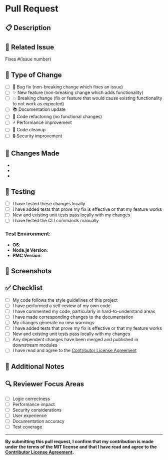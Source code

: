 # Pull Request

## 📋 Description

<!-- Provide a brief description of the changes in this PR -->

## 🔗 Related Issue

<!-- Link to the issue this PR addresses -->
Fixes #(issue number)

## 🧪 Type of Change

<!-- Mark the relevant option with an "x" -->

- [ ] 🐛 Bug fix (non-breaking change which fixes an issue)
- [ ] ✨ New feature (non-breaking change which adds functionality)
- [ ] 💥 Breaking change (fix or feature that would cause existing functionality to not work as expected)
- [ ] 📚 Documentation update
- [ ] 🔧 Code refactoring (no functional changes)
- [ ] ⚡ Performance improvement
- [ ] 🧹 Code cleanup
- [ ] 🔒 Security improvement

## 🚀 Changes Made

<!-- Describe the changes you made in detail -->

- 
- 
- 

## 🧪 Testing

<!-- Describe the tests you ran to verify your changes -->

- [ ] I have tested these changes locally
- [ ] I have added tests that prove my fix is effective or that my feature works
- [ ] New and existing unit tests pass locally with my changes
- [ ] I have tested the CLI commands manually

### Test Environment:
- **OS**: 
- **Node.js Version**: 
- **PMC Version**: 

## 📸 Screenshots

<!-- If applicable, add screenshots to help explain your changes -->

## ✅ Checklist

<!-- Mark completed items with an "x" -->

- [ ] My code follows the style guidelines of this project
- [ ] I have performed a self-review of my own code
- [ ] I have commented my code, particularly in hard-to-understand areas
- [ ] I have made corresponding changes to the documentation
- [ ] My changes generate no new warnings
- [ ] I have added tests that prove my fix is effective or that my feature works
- [ ] New and existing unit tests pass locally with my changes
- [ ] Any dependent changes have been merged and published in downstream modules
- [ ] I have read and agree to the [Contributor License Agreement](CONTRIBUTING.md#-contributor-license-agreement-cla)

## 📝 Additional Notes

<!-- Add any additional notes for reviewers -->

## 🔍 Reviewer Focus Areas

<!-- Highlight specific areas where you want reviewer attention -->

- [ ] Logic correctness
- [ ] Performance impact
- [ ] Security considerations
- [ ] User experience
- [ ] Documentation accuracy
- [ ] Test coverage

---

**By submitting this pull request, I confirm that my contribution is made under the terms of the MIT license and that I have read and agree to the [Contributor License Agreement](CONTRIBUTING.md#-contributor-license-agreement-cla).**
